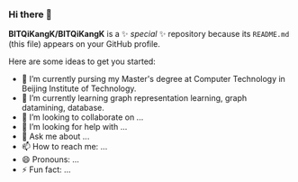 ### Hi there 👋

**BITQiKangK/BITQiKangK** is a ✨ _special_ ✨ repository because its `README.md` (this file) appears on your GitHub profile.

Here are some ideas to get you started:

- 🔭 I’m currently pursing my Master's degree at Computer Technology in Beijing Institute of Technology.
- 🌱 I’m currently learning graph representation learning, graph datamining, database.
- 👯 I’m looking to collaborate on ...
- 🤔 I’m looking for help with ...
- 💬 Ask me about ...
- 📫 How to reach me: ...
- 😄 Pronouns: ...
- ⚡ Fun fact: ...
